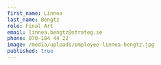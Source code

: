 ```yaml
---
first_name: Linnea
last_name: Bengtz
role: Final Art
email: linnea.bengtz@strateg.se
phone: 070-184 44 22
image: /media/uploads/employee-linnea-bengtz.jpg
published: true
---
```

